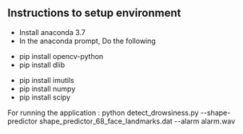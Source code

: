 ## Instructions to setup environment
- Install anaconda 3.7 
- In the anaconda prompt, Do the following 
 * pip install opencv-python 
 * pip install dlib 
 - pip install imutils
 - pip install numpy 
 - pip install scipy 
 

For running the application :
python detect_drowsiness.py --shape-predictor shape_predictor_68_face_landmarks.dat --alarm alarm.wav


